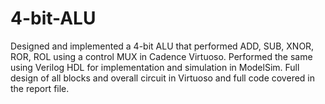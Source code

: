# 4-bit-ALU
Designed and implemented a 4-bit ALU that performed ADD, SUB, XNOR, ROR, ROL using a control MUX in Cadence Virtuoso. Performed the same using Verilog HDL for implementation and simulation in ModelSim.
Full design of all blocks and overall circuit in Virtuoso and full code covered in the report file.
